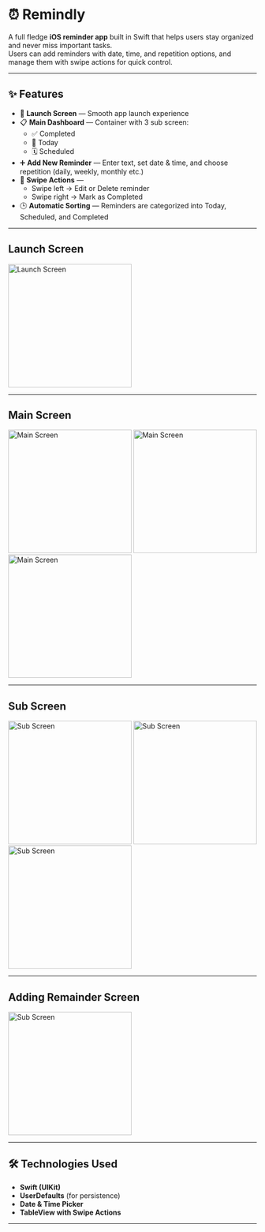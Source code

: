 # ⏰ Remindly  

A full fledge **iOS reminder app** built in Swift that helps users stay organized and never miss important tasks.  
Users can add reminders with date, time, and repetition options, and manage them with swipe actions for quick control.  

---

## ✨ Features  
- 🚀 **Launch Screen** — Smooth app launch experience  
- 📋 **Main Dashboard** — Container with 3 sub screen:  
  - ✅ Completed  
  - 📅 Today  
  - 🗓️ Scheduled  
- ➕ **Add New Reminder** — Enter text, set date & time, and choose repetition (daily, weekly, monthly etc.)  
- 🔄 **Swipe Actions** —  
  - Swipe left → Edit or Delete reminder  
  - Swipe right → Mark as Completed  
- 🕒 **Automatic Sorting** — Reminders are categorized into Today, Scheduled, and Completed  

---

## Launch Screen  

<p align="left">
  <img src="Documents/screenshot1.png" alt="Launch Screen" width="250"/>
</p>  

---

## Main Screen  

<p align="left">
  <img src="Documents/screenshot2.png" alt="Main Screen" width="250"/>
  <img src="Documents/screenshot3.png" alt="Main Screen" width="250"/>
  <img src="Documents/screenshot4.png" alt="Main Screen" width="250"/>
</p>  

---

## Sub Screen  

<p align="left">
  <img src="Documents/screenshot5.png" alt="Sub Screen" width="250"/>
  <img src="Documents/screenshot6.png" alt="Sub Screen" width="250"/>
  <img src="Documents/screenshot7.png" alt="Sub Screen" width="250"/>
</p>  

---

## Adding Remainder Screen  

<p align="left">
  <img src="Documents/screenshot8.png" alt="Sub Screen" width="250"/>
</p>  

---


## 🛠️ Technologies Used  
- **Swift (UIKit)**  
- **UserDefaults** (for persistence)  
- **Date & Time Picker**  
- **TableView with Swipe Actions**  

---

